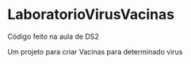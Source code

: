 # LaboratorioVirusVacinas
Código feito na aula de DS2


Um projeto  para criar Vacinas para determinado virus
